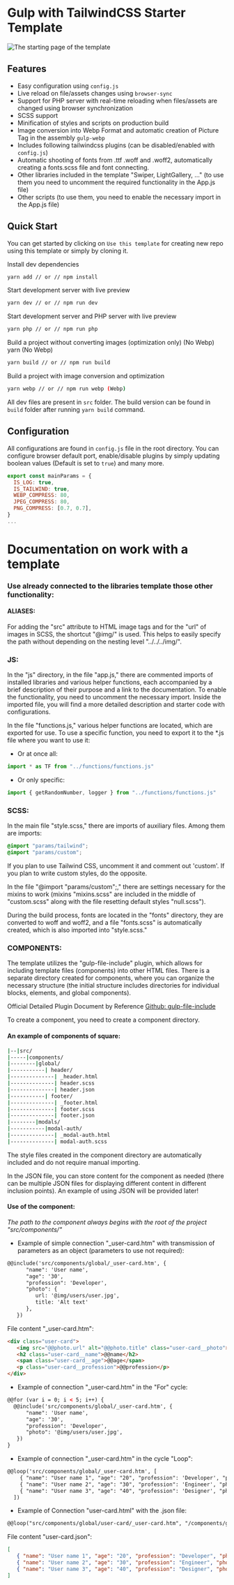 # Gulp with TailwindCSS Starter Template

![The starting page of the template](/img.jpg)

## Features

- Easy configuration using `config.js`
- Live reload on file/assets changes using `browser-sync`
- Support for PHP server with real-time reloading when files/assets are changed using browser synchronization
- SCSS support
- Minification of styles and scripts on production build
- Image conversion into Webp Format and automatic creation of Picture Tag in the assembly `gulp-webp`
- Includes following tailwindcss plugins (can be disabled/enabled with `config.js`)
- Automatic shooting of fonts from .ttf .woff and .woff2, automatically creating a fonts.scss file and font connecting.
- Other libraries included in the template "Swiper, LightGallery, ..." (to use them you need to uncomment the required functionality in the App.js file)
- Other scripts (to use them, you need to enable the necessary import in the App.js file)


## Quick Start

You can get started by clicking on `Use this template` for creating new repo using this template or simply by cloning it.

Install dev dependencies

```sh
yarn add // or // npm install
```

Start development server with live preview

```sh
yarn dev // or // npm run dev
```

Start development server and PHP server with live preview

```sh
yarn php // or // npm run php
```

Build a project without converting images (optimization only) (No Webp)
yarn (No Webp)
```sh
yarn build // or // npm run build
```

Build a project with image conversion and optimization

```sh
yarn webp // or // npm run webp (Webp)
```

All dev files are present in `src` folder. The build version can be found in `build` folder after running `yarn build` command.

## Configuration

All configurations are found in `config.js` file in the root directory. You can configure browser default port, enable/disable plugins by simply updating boolean values (Default is set to `true`) and many more.

```js
export const mainParams = {
  IS_LOG: true,
  IS_TAILWIND: true,
  WEBP_COMPRESS: 80,
  JPEG_COMPRESS: 80,
  PNG_COMPRESS: [0.7, 0.7],
}
...
```
#

# Documentation on work with a template

### Use already connected to the libraries template those other functionality:

#### ALIASES:

For adding the "src" attribute to HTML image tags and for the "url" of images in SCSS, the shortcut "@img/" is used. This helps to easily specify the path without depending on the nesting level "../../../img/".

### JS:

In the "js" directory, in the file "app.js," there are commented imports of installed libraries and various helper functions, each accompanied by a brief description of their purpose and a link to the documentation. To enable the functionality, you need to uncomment the necessary import. Inside the imported file, you will find a more detailed description and starter code with configurations.

In the file "functions.js," various helper functions are located, which are exported for use. To use a specific function, you need to export it to the *.js file where you want to use it:

- Or at once all:
```js
import * as TF from "../functions/functions.js"
```
- Or only specific:
```js
import { getRandomNumber, logger } from "../functions/functions.js"
```

### SCSS:


In the main file "style.scss," there are imports of auxiliary files. Among them are imports:
```scss
@import "params/tailwind";
@import "params/custom";
``` 
If you plan to use Tailwind CSS, uncomment it and comment out 'custom'. If you plan to write custom styles, do the opposite.

In the file "@import "params/custom";," there are settings necessary for the mixins to work (mixins "mixins.scss" are included in the middle of "custom.scss" along with the file resetting default styles "null.scss").

During the build process, fonts are located in the "fonts" directory, they are converted to woff and woff2, and a file "fonts.scss" is automatically created, which is also imported into "style.scss."

### СOMPONENTS:

The template utilizes the "gulp-file-include" plugin, which allows for including template files (components) into other HTML files. There is a separate directory created for components, where you can organize the necessary structure (the initial structure includes directories for individual blocks, elements, and global components).

Official Detailed Plugin Document by Reference
[Github: gulp-file-include](https://github.com/haoxins/gulp-file-include)

To create a component, you need to create a component directory.

#### An example of components of square:

```sh
|--|src/
|-----|components/
|--------|global/
|-----------| header/
|--------------| _header.html
|--------------| header.scss
|--------------| header.json
|-----------| footer/
|--------------| _footer.html
|--------------| footer.scss
|--------------| footer.json
|--------|modals/
|-----------|modal-auth/
|--------------| _modal-auth.html
|--------------| modal-auth.scss
``` 

The style files created in the component directory are automatically included and do not require manual importing.

In the JSON file, you can store content for the component as needed (there can be multiple JSON files for displaying different content in different inclusion points). An example of using JSON will be provided later!

#### Use of the component:

_The path to the component always begins with the root of the project "src/components/"_

- Example of simple connection "_user-card.htm" with transmission of parameters as an object (parameters to use not required):
```html
@@include('src/components/global/_user-card.htm', { 
      "name": 'User name', 
      "age": '30', 
      "profession": 'Developer', 
      "photo": {
         url: '@img/users/user.jpg',
         title: 'Alt text'
      }, 
   })
```
File content "_user-card.htm":
```html
<div class="user-card">
   <img src="@@photo.url" alt="@@photo.title" class="user-card__photo">
   <h2 class="user-card__name">@@name</h2>
   <span class="user-card__age">@@age</span>
   <p class="user-card__profession">@@profession</p>
</div>
```

- Example of connection "_user-card.htm" in the "For" cycle:
```html
@@for (var i = 0; i < 5; i++) {
  @@include('src/components/global/_user-card.htm', { 
      "name": 'User name', 
      "age": '30', 
      "profession": 'Developer', 
      "photo": '@img/users/user.jpg', 
   })
}
```

- Example of connection "_user-card.htm" in the cycle "Loop":
```html
@@loop('src/components/global/_user-card.htm', [
    { "name": "User name 1", "age": "20", "profession": 'Developer', "photo": '@img/users/user1.jpg' },
    { "name": "User name 2", "age": "30", "profession": 'Engineer', "photo": '@img/users/user2.jpg' },
    { "name": "User name 3", "age": "40", "profession": 'Designer', "photo": '@img/users/user3.jpg' }
  ])
```

- Example of Connection "user-card.html" with the .json file:
```html
@@loop("src/components/global/user-card/_user-card.htm", "/components/global/user-card/user-card.json")
```
File content "user-card.json":
```json
[
   { "name": "User name 1", "age": "20", "profession": "Developer", "photo": "@img/users/user1.jpg" },
   { "name": "User name 2", "age": "30", "profession": "Engineer", "photo": "@img/users/user2.jpg" },
   { "name": "User name 3", "age": "40", "profession": "Designer", "photo": "@img/users/user3.jpg" }
]
```

